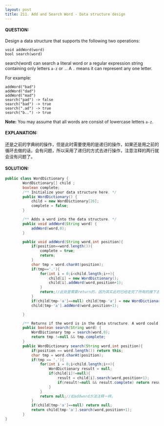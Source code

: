 ```yaml
---
layout: post
title: 211. Add and Search Word - Data structure design
---
```


#### QUESTION:

Design a data structure that supports the following two operations:

```
void addWord(word)
bool search(word)

```

search(word) can search a literal word or a regular expression string containing only letters `a-z` or `.`. A `.` means it can represent any one letter.

For example:

```
addWord("bad")
addWord("dad")
addWord("mad")
search("pad") -> false
search("bad") -> true
search(".ad") -> true
search("b..") -> true

```

**Note:**
You may assume that all words are consist of lowercase letters `a-z`.

#### EXPLANATION:

还是之前的字典树的操作，但是此时需要使用的是递归的操作，如果还是用之前的循环去做的话，会有问题，所以采用了递归的方式去进行操作，注意注释的两行就会没有问题了。

#### SOLUTION:

```JAVA
public class WordDictionary {
        WordDictionary[] child ;
        boolean complete;
        /** Initialize your data structure here. */
        public WordDictionary() {
            child = new WordDictionary[26];
            complete = false;
        }

        /** Adds a word into the data structure. */
        public void addWord(String word) {
            addWord(word,0);
        }

        public void addWord(String word,int position){
            if(position==word.length()){
                complete = true;
                return;
            }
            char tmp = word.charAt(position);
            if(tmp=='.'){
                for(int i = 0;i<child.length;i++){
                    child[i] = new WordDictionary();
                    child[i].addWord(word,position+1);
                }
                return;//此处是需要return的，因为其实此时已经走完了所有的接下去的树，并不需要再走了。
            }
            if(child[tmp-'a']==null) child[tmp-'a'] = new WordDictionary();
            child[tmp-'a'].addWord(word,position+1);

        }

        /** Returns if the word is in the data structure. A word could contain the dot character '.' to represent any one letter. */
        public boolean search(String word) {
            WordDictionary tmp = search(word,0);
            return tmp !=null && tmp.complete;
        }
        public WordDictionary search(String word,int position){
            if(position == word.length()) return this;
            char tmp = word.charAt(position);
            if(tmp == '.'){
                for(int i = 0;i<child.length;i++){
                    WordDictionary result = null;
                    if(child[i]!=null){
                        result = child[i].search(word,position+1);
                        if(result!=null && result.complete) return result;
                    }
                }
                return null;//如addword方法注释一样。
            }
            if(child[tmp-'a']==null) return null;
            return child[tmp-'a'].search(word,position+1);
        }
}
```

